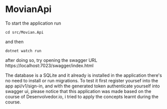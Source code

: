 # MovianApi
To start the application run 
```cli
cd src/Movian.Api
```
and then
```cli
dotnet watch run
```
after doing so, try opening the swagger URL https://localhost:7023/swagger/index.html

The database is a SQLite and it already is installed in the application there's no need to install or run migrations. 
To test it first register yoursef into the app api/v1/sign-in, and with the generated token authenticate yourself into swagger ui, please notice that this application
was made based on the course of Desenvolvedor.io, i tried to apply the concepts learnt during the course. 
